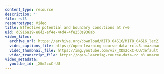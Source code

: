 ```yaml
---
content_type: resource
description: ''
file: null
resourcetype: Video
title: Effective potential and boundary conditions at r=0
uid: d0916a19-e8d2-ef4e-46d4-4fe253e936ab
video_files:
  archive_url: https://archive.org/download/MIT8.04S16/MIT8_04S16_lec21_s3_300k.mp4
  video_captions_file: https://open-learning-course-data-rc.s3.amazonaws.com/8-04-quantum-physics-i-spring-2016/d8ad9b9577125d968346d8d4a56f71ea_XDm2cxC-UU.vtt
  video_thumbnail_file: https://img.youtube.com/vi/_XDm2cxC-UU/default.jpg
  video_transcript_file: https://open-learning-course-data-rc.s3.amazonaws.com/8-04-quantum-physics-i-spring-2016/24f5ce761b2d78b0a3edcf077998bdd5_XDm2cxC-UU.pdf
video_metadata:
  youtube_id: _XDm2cxC-UU
---
```

